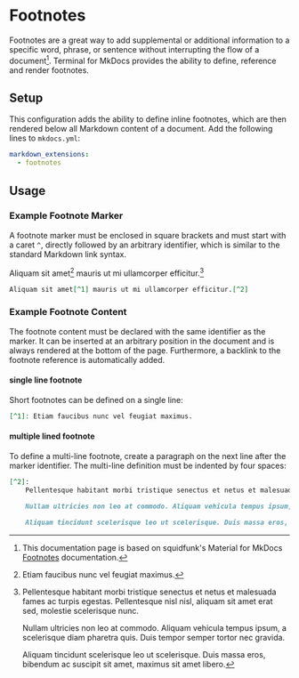# Footnotes

Footnotes are a great way to add supplemental or additional information to a
specific word, phrase, or sentence without interrupting the flow of a document[^credit].
Terminal for MkDocs provides the ability to define, reference and render
footnotes.

## Setup

This configuration adds the ability to define inline footnotes, which are then
rendered below all Markdown content of a document. Add the following lines to
`mkdocs.yml`:

``` yaml
markdown_extensions:
  - footnotes
```

## Usage

### Example Footnote Marker

A footnote marker must be enclosed in square brackets and must start with a
caret `^`, directly followed by an arbitrary identifier, which is similar to
the standard Markdown link syntax.

Aliquam sit amet[^1] mauris ut mi ullamcorper efficitur.[^2]

```markdown
Aliquam sit amet[^1] mauris ut mi ullamcorper efficitur.[^2]
```

### Example Footnote Content

The footnote content must be declared with the same identifier as the marker.
It can be inserted at an arbitrary position in the document and is always
rendered at the bottom of the page. Furthermore, a backlink to the footnote
reference is automatically added.

#### single line footnote

Short footnotes can be defined on a single line:

[^1]: Etiam faucibus nunc vel feugiat maximus.

```markdown
[^1]: Etiam faucibus nunc vel feugiat maximus.
```


#### multiple lined footnote

To define a multi-line footnote, create a paragraph on the next line after the marker identifier.  The multi-line definition must be indented by four spaces:

[^2]:
    Pellentesque habitant morbi tristique senectus et netus et malesuada fames ac turpis egestas. Pellentesque nisl nisl, aliquam sit amet erat sed, molestie scelerisque nunc. 
    
    Nullam ultricies non leo at commodo. Aliquam vehicula tempus ipsum, a scelerisque diam pharetra quis. Duis tempor semper tortor nec gravida. 
    
    Aliquam tincidunt scelerisque leo ut scelerisque. Duis massa eros, bibendum ac suscipit sit amet, maximus sit amet libero. 

```markdown
[^2]:
    Pellentesque habitant morbi tristique senectus et netus et malesuada fames ac turpis egestas. Pellentesque nisl nisl, aliquam sit amet erat sed, molestie scelerisque nunc. 

    Nullam ultricies non leo at commodo. Aliquam vehicula tempus ipsum, a scelerisque diam pharetra quis. Duis tempor semper tortor nec gravida. 
    
    Aliquam tincidunt scelerisque leo ut scelerisque. Duis massa eros, bibendum ac suscipit sit amet, maximus sit amet libero. 
```


[^credit]:
    This documentation page is based on squidfunk's Material for MkDocs [Footnotes](https://squidfunk.github.io/mkdocs-material/reference/footnotes/) documentation.

